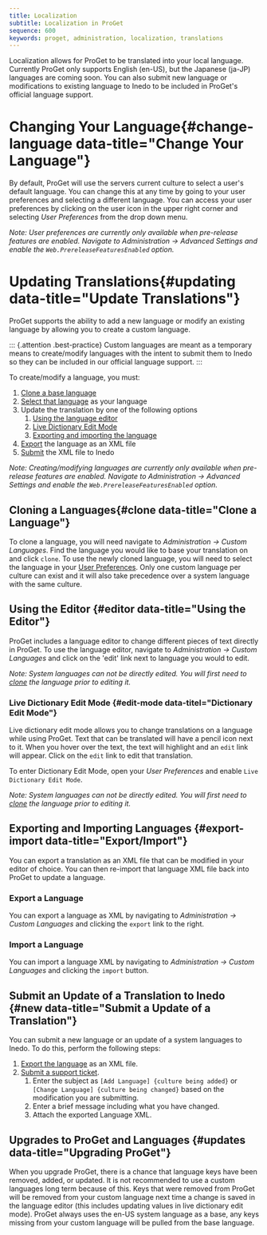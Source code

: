 ```yaml
---
title: Localization
subtitle: Localization in ProGet
sequence: 600
keywords: proget, administration, localization, translations
---
```


Localization allows for ProGet to be translated into your local language. Currently ProGet only supports English (en-US), but the Japanese (ja-JP) languages are coming soon.  You can also submit new language or modifications to existing language to Inedo to be included in ProGet's official language support.

# Changing Your Language{#change-language data-title="Change Your Language"}

By default, ProGet will use the servers current culture to select a user's default language.  You can change this at any time by going to your user preferences and selecting a different language.  You can access your user preferences by clicking on the user icon in the upper right corner and selecting _User Preferences_ from the drop down menu.

*Note: User preferences are currently only available when pre-release features are enabled. Navigate to Administration -> Advanced Settings and enable the `Web.PrereleaseFeaturesEnabled` option.*

# Updating Translations{#updating data-title="Update Translations"}

ProGet supports the ability to add a new language or modify an existing language by allowing you to create a custom language.

::: {.attention .best-practice}
Custom languages are meant as a temporary means to create/modify languages with the intent to submit them to Inedo so they can be included in our official language support.
:::

To create/modify a language, you must:
1.  [Clone a base language](#clone)
2.  [Select that language](#change-language) as your language
3.  Update the translation by one of the following options
    1.  [Using the language editor](#editor)
    2.  [Live Dictionary Edit Mode](#edit-mode)
    3.  [Exporting and importing the language](#export-import)
4.  [Export](#export-import) the language as an XML file
5.  [Submit](#new) the XML file to Inedo

*Note: Creating/modifying languages are currently only available when pre-release features are enabled. Navigate to Administration -> Advanced Settings and enable the `Web.PrereleaseFeaturesEnabled` option.*

## Cloning a Languages{#clone data-title="Clone a Language"}

To clone a language, you will need navigate to _Administration -> Custom Languages_. Find the language you would like to base your translation on and click `clone`.  To use the newly cloned language, you will need to select the language in your [User Preferences](#chang-language).  Only one custom language per culture can exist and it will also take precedence over a system language with the same culture.

## Using the Editor {#editor data-title="Using the Editor"}

ProGet includes a language editor to change different pieces of text directly in ProGet.  To use the language editor, navigate to _Administration -> Custom Languages_ and click on the 'edit' link next to language you would to edit.

_Note: System languages can not be directly edited.  You will first need to [clone](#clone) the language prior to editing it._

### Live Dictionary Edit Mode {#edit-mode data-titel="Dictionary Edit Mode"}

Live dictionary edit mode allows you to change translations on a language while using ProGet. Text that can be translated will have a pencil icon next to it. When you hover over the text, the text will highlight and an `edit` link will appear.  Click on the `edit` link to edit that translation.

To enter Dictionary Edit Mode, open your _User Preferences_ and enable `Live Dictionary Edit Mode`.

_Note: System languages can not be directly edited.  You will first need to [clone](#clone) the language prior to editing it._

## Exporting and Importing Languages {#export-import data-title="Export/Import"}

You can export a translation as an XML file that can be modified in your editor of choice.  You can then re-import that language XML file back into ProGet to update a language.

### Export a Language

You can export a language as XML by navigating to _Administration -> Custom Languages_ and clicking the `export` link to the right. 

### Import a Language

You can import a language XML by navigating to _Administration -> Custom Languages_ and clicking the `import` button.

## Submit an Update of a Translation to Inedo {#new data-title="Submit a Update of a Translation"}

You can submit a new language or an update of a system languages to Inedo.  To do this, perform the following steps:
1. [Export the language](#import-export) as an XML file.
2. [Submit a support ticket](https://my.inedo.com/tickets/new).
    1. Enter the subject as `[Add Language] {culture being added}` or `[Change Language] {culture being changed}` based on the modification you are submitting.
    2. Enter a brief message including what you have changed.
    3. Attach the exported Language XML.

## Upgrades to ProGet and Languages {#updates data-title="Upgrading ProGet"}

When you upgrade ProGet, there is a chance that language keys have been removed, added, or updated. It is not recommended to use a custom languages long term because of this. Keys that were removed from ProGet will be removed from your custom language next time a change is saved in the language editor (this includes updating values in live dictionary edit mode).   ProGet always uses the en-US system language as a base, any keys missing from your custom language will be pulled from the base language.

